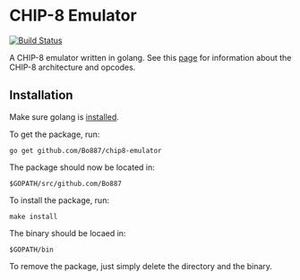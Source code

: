 # CHIP-8 Emulator
[![Build Status](https://travis-ci.com/Bo887/chip8-emulator.svg)](https://travis-ci.com/Bo887/chip8-emulator)

A CHIP-8 emulator written in golang. See this [page](https://en.wikipedia.org/wiki/CHIP-8) for information about the CHIP-8 architecture and opcodes.

## Installation
Make sure golang is [installed](https://golang.org/doc/install).

To get the package, run:
```
go get github.com/Bo887/chip8-emulator
```

The package should now be located in:
```
$GOPATH/src/github.com/Bo887
```

To install the package, run:
```
make install
```

The binary should be locaed in:
```
$GOPATH/bin
```

To remove the package, just simply delete the directory and the binary.
